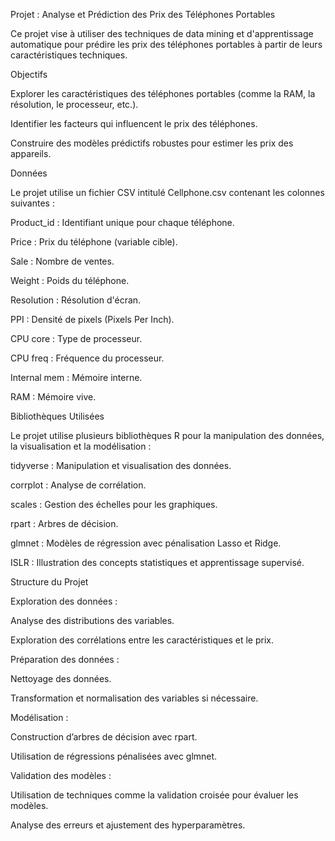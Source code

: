 Projet : Analyse et Prédiction des Prix des Téléphones Portables

Ce projet vise à utiliser des techniques de data mining et d'apprentissage automatique pour prédire les prix des téléphones portables à partir de leurs caractéristiques techniques.


Objectifs


Explorer les caractéristiques des téléphones portables (comme la RAM, la résolution, le processeur, etc.).

Identifier les facteurs qui influencent le prix des téléphones.

Construire des modèles prédictifs robustes pour estimer les prix des appareils.


Données


Le projet utilise un fichier CSV intitulé Cellphone.csv contenant les colonnes suivantes :

Product_id : Identifiant unique pour chaque téléphone.

Price : Prix du téléphone (variable cible).

Sale : Nombre de ventes.

Weight : Poids du téléphone.

Resolution : Résolution d'écran.

PPI : Densité de pixels (Pixels Per Inch).

CPU core : Type de processeur.

CPU freq : Fréquence du processeur.

Internal mem : Mémoire interne.

RAM : Mémoire vive.


Bibliothèques Utilisées


Le projet utilise plusieurs bibliothèques R pour la manipulation des données, la visualisation et la modélisation :

tidyverse : Manipulation et visualisation des données.

corrplot : Analyse de corrélation.

scales : Gestion des échelles pour les graphiques.

rpart : Arbres de décision.

glmnet : Modèles de régression avec pénalisation Lasso et Ridge.

ISLR : Illustration des concepts statistiques et apprentissage supervisé.


Structure du Projet


Exploration des données :

Analyse des distributions des variables.

Exploration des corrélations entre les caractéristiques et le prix.

Préparation des données :

Nettoyage des données.

Transformation et normalisation des variables si nécessaire.

Modélisation :

Construction d’arbres de décision avec rpart.

Utilisation de régressions pénalisées avec glmnet.

Validation des modèles :

Utilisation de techniques comme la validation croisée pour évaluer les modèles.

Analyse des erreurs et ajustement des hyperparamètres.

